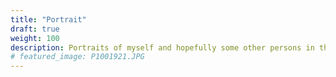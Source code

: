 ```yaml
---
title: "Portrait"
draft: true
weight: 100
description: Portraits of myself and hopefully some other persons in the future.
# featured_image: P1001921.JPG
---
```


